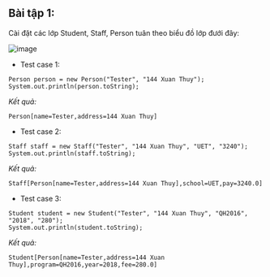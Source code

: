 ## Bài tập 1:

Cài đặt các lớp Student, Staff, Person tuân theo biểu đồ lớp đưới đây:

![image](https://github.com/CUNGVANTHANG/Learn_Programming/assets/96326479/2849afc6-8de5-4c36-9011-f3d36966f054)

- Test case 1:

```
Person person = new Person("Tester", "144 Xuan Thuy");
System.out.println(person.toString);
```

_Kết quả:_

```
Person[name=Tester,address=144 Xuan Thuy]
```

- Test case 2:

```
Staff staff = new Staff("Tester", "144 Xuan Thuy", "UET", "3240");
System.out.println(staff.toString);
```

_Kết quả:_

```
Staff[Person[name=Tester,address=144 Xuan Thuy],school=UET,pay=3240.0]
```

- Test case 3:

```
Student student = new Student("Tester", "144 Xuan Thuy", "QH2016", "2018", "280");
System.out.println(student.toString);
```

_Kết quả:_

```
Student[Person[name=Tester,address=144 Xuan Thuy],program=QH2016,year=2018,fee=280.0]
```
